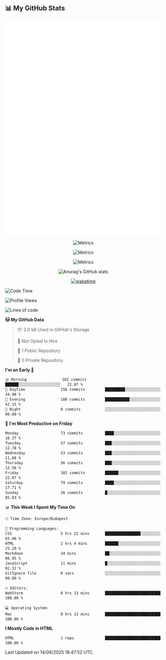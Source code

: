 




## 📊 My GitHub Stats
<div align="center">

<picture>
  <img src="/github-metrics.svg" alt="Metrics">
</picture>

![Metrics](https://metrics.lecoq.io/ViliHun609?template=classic&languages=1&isocalendar=1&wakatime=1&base=header%2C%20activity%2C%20community%2C%20repositories%2C%20metadata&base.indepth=false&base.hireable=false&base.skip=false&isocalendar=false&isocalendar.duration=half-year&languages=false&languages.limit=5&languages.threshold=0%25&languages.other=false&languages.colors=github&languages.sections=most-used&languages.indepth=false&languages.analysis.timeout=15&languages.analysis.timeout.repositories=7.5&languages.categories=markup%2C%20programming&languages.recent.categories=markup%2C%20programming&languages.recent.load=300&languages.recent.days=14&wakatime=false&wakatime.url=https%3A%2F%2Fwakatime.com&wakatime.user=ViliHun609&wakatime.sections=time%2C%20projects%2C%20projects-graphs%2C%20languages%2C%20languages-graphs%2C%20editors%2C%20os&wakatime.days=7&wakatime.limit=5&wakatime.languages.other=false&wakatime.repositories.visibility=all&config.timezone=Europe%2FBudapest)

![Metrics](https://metrics.lecoq.io/ViliHun609)

![Metrics](https://metrics.lecoq.io/ViliHun609?template=terminal&languages=1&base=header%2C%20activity%2C%20community%2C%20repositories%2C%20metadata&base.indepth=false&base.hireable=false&base.skip=false&languages=false&languages.limit=5&languages.threshold=0%25&languages.other=false&languages.colors=github&languages.sections=most-used&languages.indepth=false&languages.analysis.timeout=15&languages.analysis.timeout.repositories=7.5&languages.categories=markup%2C%20programming&languages.recent.categories=markup%2C%20programming&languages.recent.load=300&languages.recent.days=14&config.timezone=Europe%2FBudapest)
 
![Anurag's GitHub stats](https://github-readme-stats.vercel.app/api?username=ViliHun609&show=reviews,discussions_started,discussions_answered,prs_merged,prs_merged_percentage&show_icons=true&theme=dark)

[![wakatime](https://github-readme-stats.vercel.app/api/wakatime?username=ViliHun609&show_icons=true&theme=dark)](https://github.com/anuraghazra/github-readme-stats)


</div>


<!--START_SECTION:waka-->
![Code Time](http://img.shields.io/badge/Code%20Time-8%20hrs%2013%20mins-blue)

![Profile Views](http://img.shields.io/badge/Profile%20Views-320-blue)

![Lines of code](https://img.shields.io/badge/From%20Hello%20World%20I%27ve%20Written-27.2%20thousand%20lines%20of%20code-blue)

**🐱 My GitHub Data** 

> 📦 2.0 kB Used in GitHub's Storage 
 > 
> 🚫 Not Opted to Hire
 > 
> 📜 1 Public Repository 
 > 
> 🔑 0 Private Repository 
 > 
**I'm an Early 🐤** 

```text
🌞 Morning                102 commits         ██████░░░░░░░░░░░░░░░░░░░   22.87 % 
🌆 Daytime                156 commits         █████████░░░░░░░░░░░░░░░░   34.98 % 
🌃 Evening                188 commits         ███████████░░░░░░░░░░░░░░   42.15 % 
🌙 Night                  0 commits           ░░░░░░░░░░░░░░░░░░░░░░░░░   00.00 % 
```
📅 **I'm Most Productive on Friday** 

```text
Monday                   73 commits          ████░░░░░░░░░░░░░░░░░░░░░   16.37 % 
Tuesday                  57 commits          ███░░░░░░░░░░░░░░░░░░░░░░   12.78 % 
Wednesday                53 commits          ███░░░░░░░░░░░░░░░░░░░░░░   11.88 % 
Thursday                 56 commits          ███░░░░░░░░░░░░░░░░░░░░░░   12.56 % 
Friday                   102 commits         ██████░░░░░░░░░░░░░░░░░░░   22.87 % 
Saturday                 79 commits          ████░░░░░░░░░░░░░░░░░░░░░   17.71 % 
Sunday                   26 commits          █░░░░░░░░░░░░░░░░░░░░░░░░   05.83 % 
```


📊 **This Week I Spent My Time On** 

```text
🕑︎ Time Zone: Europe/Budapest

💬 Programming Languages: 
CSS                      5 hrs 22 mins       ████████████████░░░░░░░░░   65.46 % 
HTML                     2 hrs 4 mins        ██████░░░░░░░░░░░░░░░░░░░   25.28 % 
Markdown                 34 mins             ██░░░░░░░░░░░░░░░░░░░░░░░   06.95 % 
JavaScript               11 mins             █░░░░░░░░░░░░░░░░░░░░░░░░   02.32 % 
GitIgnore file           0 secs              ░░░░░░░░░░░░░░░░░░░░░░░░░   00.00 % 

🔥 Editors: 
WebStorm                 8 hrs 13 mins       █████████████████████████   100.00 % 

💻 Operating System: 
Mac                      8 hrs 13 mins       █████████████████████████   100.00 % 
```

**I Mostly Code in HTML** 

```text
HTML                     1 repo              █████████████████████████   100.00 % 
```




 Last Updated on 14/06/2025 18:47:52 UTC
<!--END_SECTION:waka-->

<!--
**ViliHun609/ViliHun609** is a ✨ _special_ ✨ repository because its `README.md` (this file) appears on your GitHub profile.

Here are some ideas to get you started:

- 🔭 I’m currently working on ...
- 🌱 I’m currently learning ...
- 👯 I’m looking to collaborate on ...
- 🤔 I’m looking for help with ...
- 💬 Ask me about ...
- 📫 How to reach me: ...
- 😄 Pronouns: ...
- ⚡ Fun fact: ...
-->




